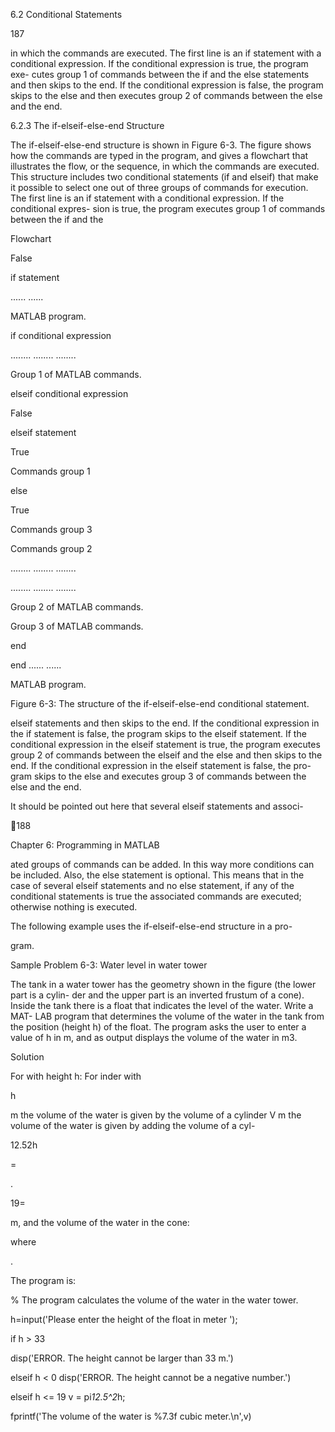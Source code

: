 6.2 Conditional Statements

187

in which the commands are  executed. The first  line is an  if statement  with a
conditional  expression.  If  the  conditional  expression  is  true,  the  program  exe-
cutes group 1 of commands between the if and the else statements and then
skips to the end. If the conditional expression is false, the program skips to the
else and then executes group 2 of commands between the else and the end.

6.2.3 The if-elseif-else-end Structure

The  if-elseif-else-end  structure  is  shown  in  Figure  6-3.  The  figure
shows how the commands are typed in the program, and gives a flowchart that
illustrates the flow, or the sequence, in which the commands are executed. This
structure  includes  two  conditional  statements  (if  and  elseif)  that  make  it
possible to select one out of three groups of commands for execution. The first
line is an if statement with a conditional expression. If the conditional expres-
sion is true, the program executes group 1 of commands between the if and the

Flowchart

False

if
statement

......
......

MATLAB program.

if conditional expression

........
........
........

Group 1 of
MATLAB commands.

elseif conditional expression

False

elseif
statement

True

Commands
group 1

else

True

Commands
group 3

Commands
group 2

........
........
........

........
........
........

Group 2 of
MATLAB commands.

Group 3 of
MATLAB commands.

end

end
......
......

MATLAB program.

Figure 6-3: The structure of the if-elseif-else-end conditional statement.

elseif statements and then skips to the end. If the conditional expression in
the  if  statement  is  false,  the  program  skips  to  the  elseif  statement.  If  the
conditional  expression in the  elseif statement is true,  the  program executes
group 2 of commands between the elseif and the else and then skips to the
end.  If  the  conditional  expression  in  the  elseif  statement  is  false,  the  pro-
gram skips to the else and executes group 3 of commands between the else
and the end.

It should be pointed out here that several elseif statements and associ-

188

Chapter 6: Programming in MATLAB

ated  groups  of  commands  can  be  added.  In  this  way  more  conditions  can  be
included. Also, the else statement is optional. This means that in the case of
several  elseif  statements  and  no  else  statement,  if  any  of  the  conditional
statements is true the associated commands are executed; otherwise nothing is
executed.

The following example uses the if-elseif-else-end structure in a pro-

gram.

Sample Problem 6-3: Water level in water tower

The  tank  in  a water  tower has the geometry
shown in the figure (the lower part is a cylin-
der and the upper part is an inverted frustum
of a cone). Inside the tank there is a float that
indicates the level of the water. Write a MAT-
LAB program that determines the volume of
the  water  in  the  tank  from  the  position
(height h) of the float. The program asks the
user to enter a value of h in m, and as output
displays the volume of the water in m3.

Solution

For
with height h:
For
inder with

h

m  the  volume  of  the  water  is  given  by  the  volume  of  a  cylinder
V
m the volume of the water is given by adding the volume of a cyl-

12.52h

=

.

19=

m, and the volume of the water in the cone:

where

.

The program is:

%  The  program  calculates  the  volume  of  the  water  in  the
water tower.

h=input('Please enter the height of the float in meter  ');

if h > 33

   disp('ERROR. The height cannot be larger than 33 m.')

elseif h < 0
   disp('ERROR. The height cannot be a negative number.')

elseif h <= 19
   v = pi*12.5^2*h;

   fprintf('The volume of the water is %7.3f cubic meter.\n',v)

